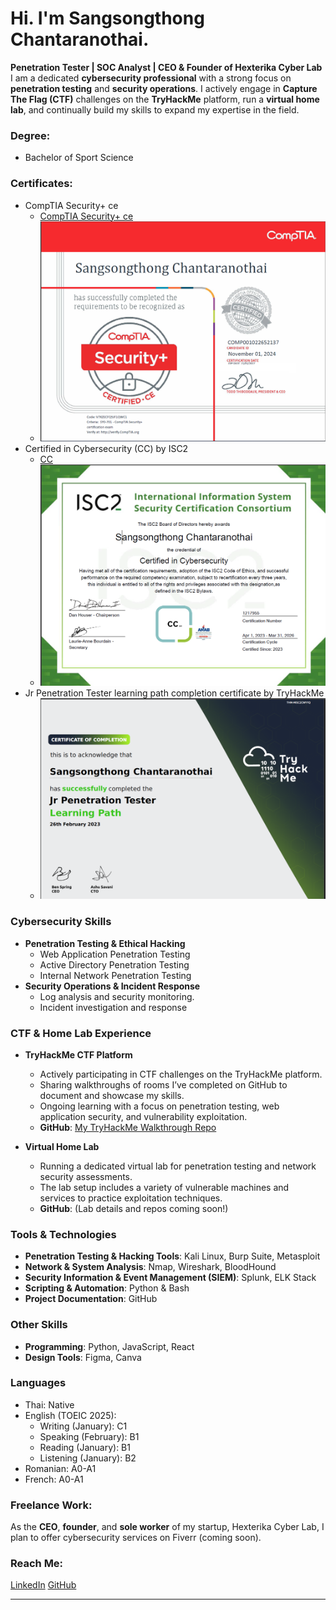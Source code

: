 # Hi. I'm Sangsongthong Chantaranothai.

**Penetration Tester | SOC Analyst | CEO & Founder of Hexterika Cyber Lab**
I am a dedicated **cybersecurity professional** with a strong focus on **penetration testing** and **security operations**. I actively engage in **Capture The Flag (CTF)** challenges on the **TryHackMe** platform, run a **virtual home lab**, and continually build my skills to expand my expertise in the field.

### Degree:

- Bachelor of Sport Science

### Certificates:

- CompTIA Security+ ce 
    - [CompTIA Security+ ce](https://www.credly.com/badges/b856b0d7-bb20-466c-8981-b7744f8bb64f/public_url)
    - ![CompTIA Security+ ce](Images/SangsongthongCompTIASecurityPlusCertPic.png)
- Certified in Cybersecurity (CC) by ISC2
    - [CC](https://www.credly.com/badges/2219a41c-2094-41a5-a530-28cf093c2c29/public_url)
    - ![CC](Images/SangsongthongCC-Cert-Pic.png)
- Jr Penetration Tester learning path completion certificate by TryHackMe
    - ![Jr Penetration Tester learning path completion certificate by TryHackMe](Images/THM-Jr-Pentest-LearningPath-CertOfCompletion.png)

### Cybersecurity Skills

- **Penetration Testing & Ethical Hacking**
    - Web Application Penetration Testing
    - Active Directory Penetration Testing
    - Internal Network Penetration Testing
- **Security Operations & Incident Response**
    - Log analysis and security monitoring.
    - Incident investigation and response

### CTF & Home Lab Experience

- **TryHackMe CTF Platform**
    - Actively participating in CTF challenges on the TryHackMe platform.
    - Sharing walkthroughs of rooms I’ve completed on GitHub to document and showcase my skills.
    - Ongoing learning with a focus on penetration testing, web application security, and vulnerability exploitation.
    - **GitHub**: [My TryHackMe Walkthrough Repo](https://github.com/sangsongthong-hexterika/TryHackMe/tree/main)

- **Virtual Home Lab**
    - Running a dedicated virtual lab for penetration testing and network security assessments.
    - The lab setup includes a variety of vulnerable machines and services to practice exploitation techniques.
    - **GitHub**: (Lab details and repos coming soon!)

### Tools & Technologies

- **Penetration Testing & Hacking Tools**: Kali Linux, Burp Suite, Metasploit
- **Network & System Analysis**: Nmap, Wireshark, BloodHound
- **Security Information & Event Management (SIEM)**: Splunk, ELK Stack
- **Scripting & Automation**: Python & Bash
- **Project Documentation**: GitHub

### Other Skills

- **Programming**: Python, JavaScript, React
- **Design Tools**: Figma, Canva

### Languages

- Thai: Native
- English (TOEIC 2025):
    - Writing (January): C1
    - Speaking (February): B1
    - Reading (January): B1
    - Listening (January): B2
- Romanian: A0-A1
- French: A0-A1

### Freelance Work:
As the **CEO**, **founder**, and **sole worker** of my startup, Hexterika Cyber Lab, I plan to offer cybersecurity services on Fiverr (coming soon).

### Reach Me:

[LinkedIn](https://www.linkedin.com/in/sangsongthong-chantaranothai-0531ab179/)
[GitHub](https://github.com/sangsongthong-hexterika)

---